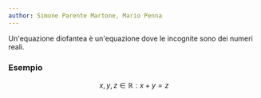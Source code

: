 ```yaml
---
author: Simone Parente Martone, Mario Penna
---
```


Un'equazione diofantea è un'equazione dove le incognite sono dei numeri reali.
### Esempio
$$x,y,z \in \mathbb{R}: x+y=z$$